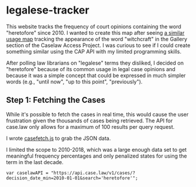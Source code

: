 # legalese-tracker
This website tracks the frequency of court opinions containing the word "heretofore" since 2010.  I wanted to create this map after seeing [a similar usage map](https://case.law/gallery/witchcraft) tracking the appearance of the word "witchcraft" in the Gallery section of the Caselaw Access Project.  I was curious to see if I could create something similar using the CAP API with my limited programming skills.

After polling law librarians on "legalese" terms they disliked, I decided on "heretofore" because of its common usage in legal case opinions and because it was a simple concept that could be expressed in much simpler words (e.g., "until now", "up to this point", "previously").

## Step 1: Fetching the Cases
While it's possible to fetch the cases in real time, this would cause the user frustration given the thousands of cases being retrieved.  The API for case.law only allows for a maximum of 100 results per query request.  

I wrote [casefetch.js](https://github.com/njyoon/legalese-tracker/blob/master/js/casefetch.js) to grab the JSON data.

I limited the scope to 2010-2018, which was a large enough data set to get meaningful frequency percentages and only penalized states for using the term in the last decade.

`var caselawAPI =
  "https://api.case.law/v1/cases/?decision_date_min=2010-01-01&search='heretofore'";`
  

